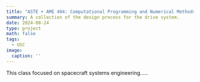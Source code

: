 ```yaml
---
title: "ASTE + AME 404: Computational Programming and Numerical Methods"
summary: A collection of the design process for the drive system.
date: 2024-08-24
type: project
math: false
tags:
  - USC
image:
  caption: ''
---
```


This class focused on spacecraft systems engineering.....
